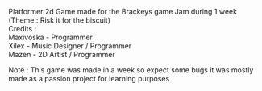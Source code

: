 Platformer 2d Game made for the Brackeys game Jam during 1 week (Theme : Risk it for the biscuit)<br>
Credits :<br>
Maxivoska - Programmer<br>
Xilex - Music Designer / Programmer<br>
Mazen - 2D Artist / Programmer<br>

Note : This game was made in a week so expect some bugs it was mostly made as a passion project for learning purposes
